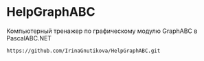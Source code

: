 # HelpGraphABC

Компьютерный тренажер по графическому модулю GraphABC в PascalABC.NET

```
https://github.com/IrinaGnutikova/HelpGraphABC.git
```
